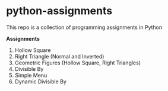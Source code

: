 # python-assignments
This repo is a collection of programming assignments in Python

<b>Assignments</b>
1. Hollow Square
2. Right Triangle (Normal and Inverted)
3. Geometric Figures (Hollow Square, Right Triangles)
4. Divisible By
5. Simple Menu
6. Dynamic Divisible By
